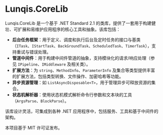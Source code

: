 ﻿# Lunqis.CoreLib

Lunqis.CoreLib 是一个基于 .NET Standard 2.1 的类库，提供了一套用于构建健壮、可扩展和易维护应用程序的核心工具和抽象。该库包括：

- **后台任务框架**：用于定义、调度和执行后台及定时任务的接口与基类（`ITask`、`IStartTask`、`BackGroundTask`、`ScheduledTask`、`TimerTask`），支持重试与错误处理。
- **管道中间件**：用于构建中间件管道的抽象，支持模块化的请求/响应处理（参见 `IPipeline`、`IMiddleware` 及相关类）。
- **扩展方法**：为 `string`、`MethodInfo`、`ParameterInfo` 及集合等类型提供丰富的扩展方法，包括类型转换、文件操作、加密哈希等功能。
- **异步资源管理**：如 `ListAsyncDisposable<T>`，用于管理异步可释放资源的集合。
- **状态机解析器**：使用状态机模式解析命令行参数和文本块的工具（`ArgsParse`、`BlockParse`）。

该库设计灵活，可集成到各种 .NET 应用程序中，包括服务、工具和基于中间件的架构。

本项目基于 MIT 许可证发布。
